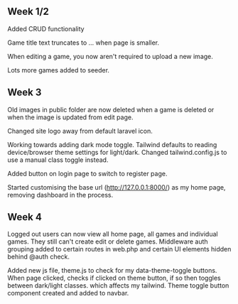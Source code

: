 ## Week 1/2
Added CRUD functionality

Game title text truncates to ... when page is smaller. 

When editing a game, you now aren't required to upload a new image.

Lots more games added to seeder.

## Week 3
Old images in public folder are now deleted when a game is deleted or when the image is updated from edit page.

Changed site logo away from default laravel icon. 

Working towards adding dark mode toggle. 
Tailwind defaults to reading device/browser theme settings for light/dark. Changed tailwind.config.js to use a manual class toggle instead.

Added button on login page to switch to register page.

Started customising the base url (http://127.0.0.1:8000/) as my home page, removing dashboard in the process.

## Week 4
Logged out users can now view all home page, all games and individual games. They still can't create edit or delete games. Middleware auth grouping added to certain routes in web.php and certain UI elements hidden behind @auth check.

Added new js file, theme.js to check for my data-theme-toggle buttons. When page clicked, checks if clicked on theme button, if so then toggles between dark/light classes. which affects my tailwind. 
Theme toggle button component created and added to navbar.
